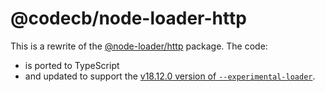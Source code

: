 # @codecb/node-loader-http

This is a rewrite of the [@node-loader/http](https://github.com/node-loader/node-loader-http) package. The code:

- is ported to TypeScript
- and updated to support the [v18.12.0 version of `--experimental-loader`](https://nodejs.org/docs/latest-v18.x/api/esm.html#loaders).
